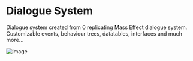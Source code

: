 # Dialogue System
Dialogue system created from 0 replicating Mass Effect dialogue system. Customizable events, behaviour trees, datatables, interfaces and much more...

![image](https://github.com/ncrochedev/DialogueSystem/assets/95085185/d720e1df-b014-4c69-8738-d6d869b7c70c)

